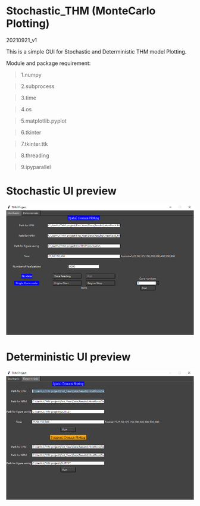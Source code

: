# Stochastic_THM (MonteCarlo Plotting)
20210921_v1


This is a simple GUI for Stochastic and Deterministic THM model Plotting.


Module and package requirement:

>1.numpy

>2.subprocess

>3.time

>4.os

>5.matplotlib.pyplot

>6.tkinter

>7.tkinter.ttk

>8.threading

>9.ipyparallel




<h1>Stochastic UI preview</h1>

![image](https://github.com/Zncl2222/Stochastic_THM/blob/main/figure/Stochastic.png)



<h1>Deterministic UI preview</h1>

![image](https://github.com/Zncl2222/Stochastic_THM/blob/main/figure/Deterministic.png)
